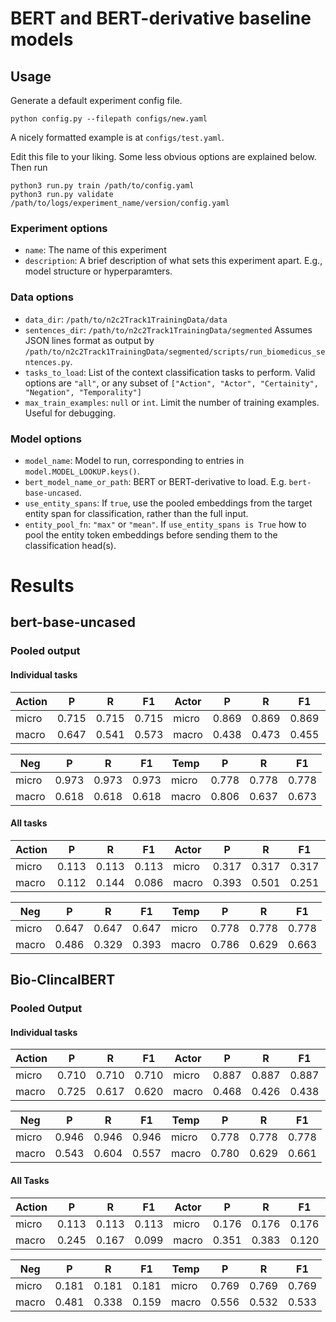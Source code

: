 # BERT and BERT-derivative baseline models

## Usage

Generate a default experiment config file.
```
python config.py --filepath configs/new.yaml
```
A nicely formatted example is at `configs/test.yaml`.

Edit this file to your liking. Some less obvious options are explained below.
Then run

```
python3 run.py train /path/to/config.yaml
python3 run.py validate /path/to/logs/experiment_name/version/config.yaml
```


### Experiment options
* `name`: The name of this experiment
* `description`: A brief description of what sets this experiment apart. E.g., model structure or hyperparamters.

### Data options
* `data_dir`: `/path/to/n2c2Track1TrainingData/data`
* `sentences_dir`: `/path/to/n2c2Track1TrainingData/segmented` Assumes JSON lines format as output by `/path/to/n2c2Track1TrainingData/segmented/scripts/run_biomedicus_sentences.py`.
* `tasks_to_load`: List of the context classification tasks to perform. Valid options are `"all"`, or any subset of `["Action", "Actor", "Certainity", "Negation", "Temporality"]`
* `max_train_examples`: `null` or `int`. Limit the number of training examples. Useful for debugging.

### Model options
* `model_name`: Model to run, corresponding to entries in `model.MODEL_LOOKUP.keys()`.
* `bert_model_name_or_path`: BERT or BERT-derivative to load. E.g. `bert-base-uncased`.
* `use_entity_spans`: If `true`, use the pooled embeddings from the target entity span for classification, rather than the full input.
* `entity_pool_fn`: `"max"` or `"mean"`. If `use_entity_spans is True` how to pool the entity token embeddings before sending them to the classification head(s).


# Results
## bert-base-uncased
### Pooled output
#### Individual tasks
| Action  | P     | R     | F1    | Actor   | P     | R     | F1    | Cert    | P     | R     | F1    |
|---------|-------|-------|-------|---------|-------|-------|-------|---------|-------|-------|-------|
| micro   | 0.715 | 0.715 | 0.715 | micro   | 0.869 | 0.869 | 0.869 | micro   | 0.851 | 0.851 | 0.851 |
| macro   | 0.647 | 0.541 | 0.573 | macro   | 0.438 | 0.473 | 0.455 | macro   | 0.708 | 0.671 | 0.688 |

| Neg     | P     | R     | F1    | Temp    | P     | R     | F1    |
|---------|-------|-------|-------|---------|-------|-------|-------|
| micro   | 0.973 | 0.973 | 0.973 | micro   | 0.778 | 0.778 | 0.778 |
| macro   | 0.618 | 0.618 | 0.618 | macro   | 0.806 | 0.637 | 0.673 |


#### All tasks
| Action  | P     | R     | F1    | Actor   | P     | R     | F1    | Cert    | P     | R     | F1    |
|---------|-------|-------|-------|---------|-------|-------|-------|---------|-------|-------|-------|
| micro   | 0.113 | 0.113 | 0.113 | micro   | 0.317 | 0.317 | 0.317 | micro   | 0.471 | 0.471 | 0.471 |
| macro   | 0.112 | 0.144 | 0.086 | macro   | 0.393 | 0.501 | 0.251 | macro   | 0.323 | 0.333 | 0.267 |

| Neg     | P     | R     | F1    | Temp    | P     | R     | F1    |
|---------|-------|-------|-------|---------|-------|-------|-------|
| micro   | 0.647 | 0.647 | 0.647 | micro   | 0.778 | 0.778 | 0.778 |
| macro   | 0.486 | 0.329 | 0.393 | macro   | 0.786 | 0.629 | 0.663 |


## Bio-ClincalBERT
### Pooled Output
#### Individual tasks
| Action  | P     | R     | F1    | Actor   | P     | R     | F1    | Cert    | P     | R     | F1    |
|---------|-------|-------|-------|---------|-------|-------|-------|---------|-------|-------|-------|
| micro   | 0.710 | 0.710 | 0.710 | micro   | 0.887 | 0.887 | 0.887 | micro   | 0.896 | 0.896 | 0.896 |
| macro   | 0.725 | 0.617 | 0.620 | macro   | 0.468 | 0.426 | 0.438 | macro   | 0.829 | 0.736 | 0.775 |

| Neg     | P     | R     | F1    | Temp    | P     | R     | F1    |
|---------|-------|-------|-------|---------|-------|-------|-------|
| micro   | 0.946 | 0.946 | 0.946 | micro   | 0.778 | 0.778 | 0.778 |
| macro   | 0.543 | 0.604 | 0.557 | macro   | 0.780 | 0.629 | 0.661 |

#### All Tasks
| Action  | P     | R     | F1    | Actor   | P     | R     | F1    | Cert    | P     | R     | F1    |
|---------|-------|-------|-------|---------|-------|-------|-------|---------|-------|-------|-------|
| micro   | 0.113 | 0.113 | 0.113 | micro   | 0.176 | 0.176 | 0.176 | micro   | 0.308 | 0.308 | 0.308 |
| macro   | 0.245 | 0.167 | 0.099 | macro   | 0.351 | 0.383 | 0.120 | macro   | 0.158 | 0.110 | 0.123 |

| Neg     | P     | R     | F1    | Temp    | P     | R     | F1    |
|---------|-------|-------|-------|---------|-------|-------|-------|
| micro   | 0.181 | 0.181 | 0.181 | micro   | 0.769 | 0.769 | 0.769 |
| macro   | 0.481 | 0.338 | 0.159 | macro   | 0.556 | 0.532 | 0.533 |
